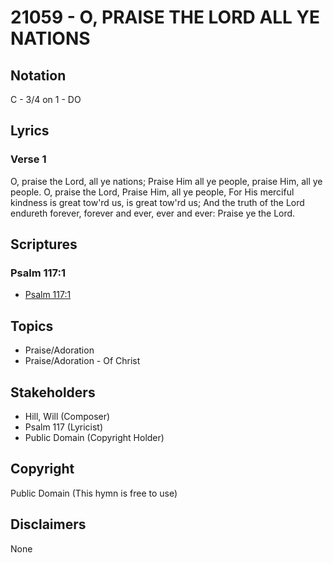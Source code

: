# 21059 - O, PRAISE THE LORD ALL YE NATIONS

## Notation

C - 3/4 on 1 - DO

## Lyrics

### Verse 1

O, praise the Lord, all ye nations; Praise Him all ye people, praise Him, all ye people. O, praise the Lord, Praise Him, all ye people, For His merciful kindness is great tow'rd us, is great tow'rd us; And the truth of the Lord endureth forever, forever and ever, ever and ever: Praise ye the Lord.


## Scriptures

### Psalm 117:1

- [Psalm 117:1](https://www.biblegateway.com/passage/?search=Psalm%20117%3A1)


## Topics

- Praise/Adoration
- Praise/Adoration - Of Christ

## Stakeholders

- Hill, Will (Composer)
- Psalm 117 (Lyricist)
- Public Domain (Copyright Holder)

## Copyright

Public Domain
(This hymn is free to use)

## Disclaimers

None

